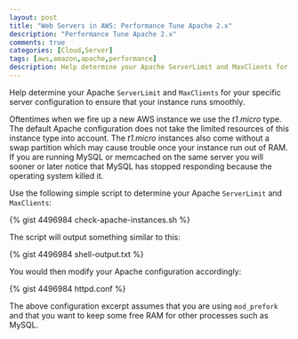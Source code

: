 ```yaml
---
layout: post
title: "Web Servers in AWS: Performance Tune Apache 2.x"
description: "Performance Tune Apache 2.x"
comments: true
categories: [Cloud,Server]
tags: [aws,amazon,apache,performance]
description: Help determine your Apache ServerLimit and MaxClients for your specific AWS EC2 server configuration to ensure that your instance runs smoothly.
---
```


Help determine your Apache `ServerLimit` and `MaxClients` for your specific server configuration to ensure that your instance runs smoothly.

<!--more-->

Oftentimes when we fire up a new AWS instance we use the *t1.micro* type. The default Apache configuration does not take the limited resources of this instance type into account. The *t1.micro* instances also come without a swap partition which may cause trouble once your instance run out of RAM. If you are running MySQL or memcached on the same server you will sooner or later notice that MySQL has stopped responding because the operating system killed it.

Use the following simple script to determine your Apache `ServerLimit` and `MaxClients`:

{% gist 4496984 check-apache-instances.sh %}

The script will output something similar to this:

{% gist 4496984 shell-output.txt %}

You would then modify your Apache configuration accordingly:

{% gist 4496984 httpd.conf %}

The above configuration excerpt assumes that you are using `mod_prefork` and that you want to keep some free RAM for other processes such as MySQL.

